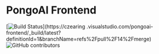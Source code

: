 # PongoAI Frontend

[![Build Status](https://czearing.visualstudio.com/pongoai-frontend/_apis/build/status/PongoAI.pongoai-frontend?branchName=refs%2Fpull%2F14%2Fmerge)](https://czearing .visualstudio.com/pongoai-frontend/\_build/latest?definitionId=1&branchName=refs%2Fpull%2F14%2Fmerge) ![GitHub contributors](https://img.shields.io/github/contributors/pongoai/pongoai-frontend?style=flat-square)
